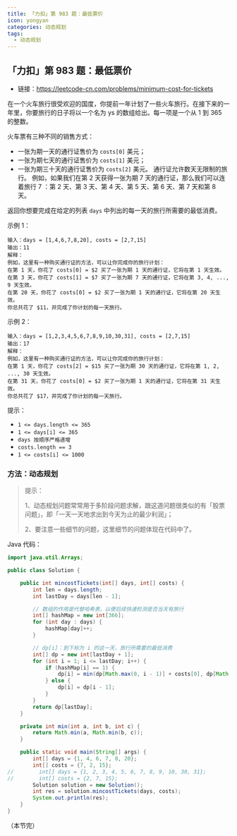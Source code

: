 ```yaml
---
title: 「力扣」第 983 题：最低票价
icon: yongyan
categories: 动态规划
tags:
  - 动态规划
---
```


## 「力扣」第 983 题：最低票价

+ 链接：https://leetcode-cn.com/problems/minimum-cost-for-tickets

在一个火车旅行很受欢迎的国度，你提前一年计划了一些火车旅行。在接下来的一年里，你要旅行的日子将以一个名为 ys 的数组给出。每一项是一个从 1 到 365 的整数。

火车票有三种不同的销售方式：

+ 一张为期一天的通行证售价为 `costs[0]` 美元；
+ 一张为期七天的通行证售价为 `costs[1]` 美元；
+ 一张为期三十天的通行证售价为 `costs[2]` 美元。
  通行证允许数天无限制的旅行。 例如，如果我们在第 2 天获得一张为期 7 天的通行证，那么我们可以连着旅行 7 ：第 2 天、第 3 天、第 4 天、第 5 天、第 6 天、第 7 天和第 8 天。

返回你想要完成在给定的列表 `days` 中列出的每一天的旅行所需要的最低消费。

示例 1：

```
输入：days = [1,4,6,7,8,20], costs = [2,7,15]
输出：11
解释： 
例如，这里有一种购买通行证的方法，可以让你完成你的旅行计划：
在第 1 天，你花了 costs[0] = $2 买了一张为期 1 天的通行证，它将在第 1 天生效。
在第 3 天，你花了 costs[1] = $7 买了一张为期 7 天的通行证，它将在第 3, 4, ..., 9 天生效。
在第 20 天，你花了 costs[0] = $2 买了一张为期 1 天的通行证，它将在第 20 天生效。
你总共花了 $11，并完成了你计划的每一天旅行。

```

示例 2：

```
输入：days = [1,2,3,4,5,6,7,8,9,10,30,31], costs = [2,7,15]
输出：17
解释：
例如，这里有一种购买通行证的方法，可以让你完成你的旅行计划： 
在第 1 天，你花了 costs[2] = $15 买了一张为期 30 天的通行证，它将在第 1, 2, ..., 30 天生效。
在第 31 天，你花了 costs[0] = $2 买了一张为期 1 天的通行证，它将在第 31 天生效。 
你总共花了 $17，并完成了你计划的每一天旅行。
```


提示：

+ `1 <= days.length <= 365`
+ `1 <= days[i] <= 365`
+ `days 按顺序严格递增`
+ `costs.length == 3`
+ `1 <= costs[i] <= 1000`


### 方法：动态规划

> 提示：
>
> 1、动态规划问题常常用于多阶段问题求解，跟这道问题很类似的有「股票问题」，即「一天一天地求出到今天为止的最少利润」；
>
> 2、要注意一些细节的问题，这里细节的问题体现在代码中了。

Java 代码：

```java
import java.util.Arrays;

public class Solution {

    public int mincostTickets(int[] days, int[] costs) {
        int len = days.length;
        int lastDay = days[len - 1];

        // 数组的作用是代替哈希表，以便后续快速检测是否当天有旅行
        int[] hashMap = new int[366];
        for (int day : days) {
            hashMap[day]++;
        }

        // dp[i]：到下标为 i 的这一天，旅行所需要的最低消费
        int[] dp = new int[lastDay + 1];
        for (int i = 1; i <= lastDay; i++) {
            if (hashMap[i] == 1) {
                dp[i] = min(dp[Math.max(0, i - 1)] + costs[0], dp[Math.max(0, i - 7)] + costs[1], dp[Math.max(0, i - 30)] + costs[2]);
            } else {
                dp[i] = dp[i - 1];
            }
        }
        return dp[lastDay];
    }

    private int min(int a, int b, int c) {
        return Math.min(a, Math.min(b, c));
    }

    public static void main(String[] args) {
        int[] days = {1, 4, 6, 7, 8, 20};
        int[] costs = {7, 2, 15};
//        int[] days = {1, 2, 3, 4, 5, 6, 7, 8, 9, 10, 30, 31};
//        int[] costs = {2, 7, 15};
        Solution solution = new Solution();
        int res = solution.mincostTickets(days, costs);
        System.out.println(res);
    }
}
```

（本节完）